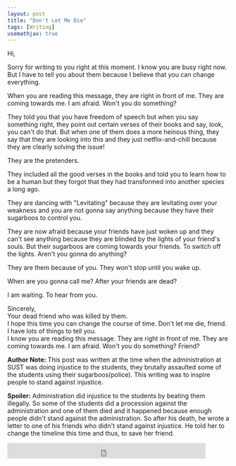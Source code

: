 ```yaml
---
layout: post
title: "Don't Let Me Die"
tags: [Writing]
usemathjax: true
---
```


Hi, 

Sorry for writing to you right at this moment. I know you are busy right now. But I have to tell you about them because I believe that you can change everything.

When you are reading this message, they are right in front of me. They are coming towards me. I am afraid. Won't you do something?

They told you that you have freedom of speech but when you say something right, they point out certain verses of their books and say, look, you can't do that. But when one of them does a more heinous thing, they say that they are looking into this and they just netflix-and-chill because they are clearly solving the issue! 

They are the pretenders.

They included all the good verses in the books and told you to learn how to be a human but they forgot that they had transformed into another species a long ago.

They are dancing with "Levitating" because they are levitating over your weakness and you are not gonna say anything because they have their sugarboos to control you.

They are now afraid because your friends have just woken up and they can't see anything because they are blinded by the lights of your friend's souls. But their sugarboos are coming towards your friends. To switch off the lights. Aren't you gonna do anything?

They are them because of you. They won't stop until you wake up. 

When are you gonna call me? After your friends are dead? 

I am waiting. To hear from you.


Sincerely, <br>
Your dead friend who was killed by them. <br>
I hope this time you can change the course of time. Don't let me die, friend. I have lots of things to tell you. <br>
I know you are reading this message. They are right in front of me. They are coming towards me. I am afraid. Won't you do something? Friend?



**Author Note:** This post was written at the time when the administration at SUST was doing injustice to the students, they brutally assaulted some of the students using their sugarboos(police). This writing was to inspire people to stand against injustice.

**Spoiler:** Administration did injustice to the students by beating them illegally. So some of the students did a procession against the administration and one of them died and it happened because enough people didn't stand against the administration. So after his death, he wrote a letter to one of his friends who didn't stand against injustice. He told her to change the timeline this time and thus, to save her friend.

<iframe src="https://www.facebook.com/plugins/like.php?href=https%3A%2F%2Fshahjalalshohag.github.io%2Fnirvana%2F&width=450&layout=standard&action=like&size=small&share=true&height=35&appId" width="450" height="35" style="border:none;overflow:hidden" scrolling="no" frameborder="0" allowfullscreen="true" allow="autoplay; clipboard-write; encrypted-media; picture-in-picture; web-share"></iframe>

<div id="fb-root"></div>
<script async defer crossorigin="anonymous" src="https://connect.facebook.net/en_US/sdk.js#xfbml=1&version=v12.0" nonce="my6ulbt3"></script>

<div class="fb-comments" data-href="https://shahjalalshohag.github.io/nirvana/" data-width="" data-numposts="5"></div>